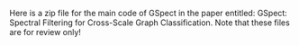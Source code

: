 Here is a zip file for the main code of GSpect in the paper entitled: GSpect: Spectral Filtering for Cross-Scale Graph Classification.
Note that these files are for review only!
